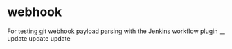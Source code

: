 # webhook

For testing git webhook payload parsing with the Jenkins workflow plugin
__
update
update
update
